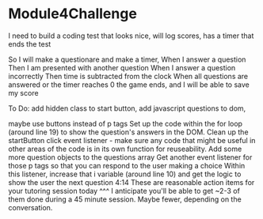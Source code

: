 # Module4Challenge
I need to build a coding test that looks nice, will log scores, has a timer that ends the test

So I will make a questionare and make a timer,
When I answer a question
Then I am presented with another question
When I answer a question incorrectly
Then time is subtracted from the clock
When all questions are answered or the timer reaches 0
the game ends, and I will be able to save my score

To Do: 
add hidden class to start button, 
add javascript questions to dom,

maybe use buttons instead of p tags
Set up the code within the for loop (around line 19) to show the question's answers in the DOM.
Clean up the startButton click event listener - make sure any code that might be useful in other areas of the code is in its own function for reuseability.
Add some more question objects to the questions array
Get another event listener for those p tags so that you can respond to the user making a choice
    Within this listener, increase that i variable (around line 10) and get the logic to show the user the next question
4:14
These are reasonable action items for your tutoring session today ^^^ I anticipate you'll be able to get ~2-3 of them done during a 45 minute session. Maybe fewer, depending on the conversation.